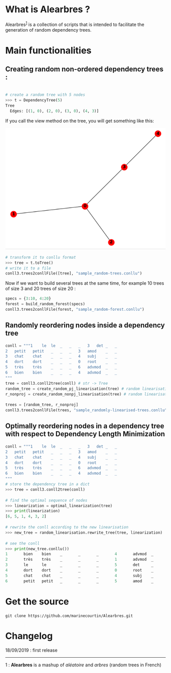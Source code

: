 # What is Alearbres ?

Alearbres<sup>[1](#myfootnote1)</sup> is a collection of scripts that is intended to facilitate the generation of random dependency trees.

# Main functionalities



## Creating random non-ordered dependency trees :

```python

# create a random tree with 5 nodes
>>> t = DependencyTree(5)
Tree
  Edges: [(1, 0), (2, 0), (3, 0), (4, 3)]
```

If you call the view method on the tree, you will get something like this:

![img](./docs/_static/rand-trees.png)

```python
# transform it to conllu format
>>> tree = t.toTree()
# write it to a file
conll3.trees2conllFile([tree], "sample_random-trees.conllu")
```

Now if we want to build several trees at the same time, for example 10 trees of size 3 and 20 trees of size 20 :

```python
specs = {3:10, 4:20}
forest = build_random_forest(specs)
conll3.trees2conllFile(forest, "sample_random-forest.conllu")
```

## Randomly reordering nodes inside a dependency tree

```python
conll = """1	le	le	_	_	_	3	det	_	_
2	petit	petit	_	_	_	3	amod	_	_
3	chat	chat	_	_	_	4	subj	_	_
4	dort	dort	_	_	_	0	root	_	_
5	très	très	_	_	_	6	advmod	_	_
6	bien	bien	_	_	_	4	advmod	_	_
"""
tree = conll3.conll2tree(conll) # str -> Tree
random_tree = create_random_pj_linearisation(tree) # random linearisation + projective
r_nonproj = create_random_nonpj_linearisation(tree) # random linearisation

trees = [random_tree, r_nonproj]
conll3.trees2conllFile(trees, "sample_randomly-linearised-trees.conllu") # writes the conll to a file
```


## Optimally reordering nodes in a dependency tree with respect to Dependency Length Minimization

```python
conll = """1	le	le	_	_	_	3	det	_	_
2	petit	petit	_	_	_	3	amod	_	_
3	chat	chat	_	_	_	4	subj	_	_
4	dort	dort	_	_	_	0	root	_	_
5	très	très	_	_	_	6	advmod	_	_
6	bien	bien	_	_	_	4	advmod	_	_
"""
# store the dependency tree in a dict
>>> tree = conll3.conll2tree(conll)

# find the optimal sequence of nodes
>>> linearization = optimal_linearization(tree)
>>> print(linearization)
[6, 5, 1, 4, 3, 2]

# rewrite the conll according to the new linearisation
>>> new_tree = random_linearisation.rewrite_tree(tree, linearization)
	
# see the conll
>>> print(new_tree.conllu())
1       bien    bien    _       _       _       4       advmod  _       _
2       très    très    _       _       _       1       advmod  _       _
3       le      le      _       _       _       5       det     _       _
4       dort    dort    _       _       _       0       root    _       _
5       chat    chat    _       _       _       4       subj    _       _
6       petit   petit   _       _       _       5       amod    _       _
```

# Get the source


```
git clone https://github.com/marinecourtin/Alearbres.git
```

# Changelog

18/09/2019 : first release



_______________

<a name="myfootnote1">1</a> : **Alearbres** is a mashup of *aléatoire* and *arbres* (random trees in French)